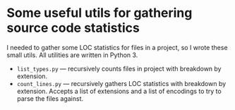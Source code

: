 # Some useful utils for gathering source code statistics

I needed to gather some LOC statistics for files in a project, so I wrote these small utils.
All utilities are written in Python 3.

- `list_types.py` — recursively counts files in project with breakdown by extension.
- `count_lines.py` — recursively gathers LOC statistics with breakdown by extension. Accepts a list of extensions 
and a list of encodings to try to parse the files against.